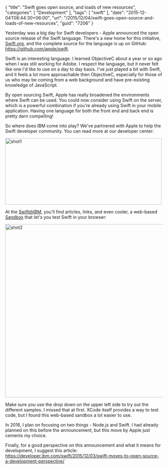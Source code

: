 {
	"title": "Swift goes open source, and loads of new resources",
	"categories": [
		"Development"
	],
	"tags": [
		"swift"
	],
	"date": "2015-12-04T08:44:30+06:00",
	"url": "/2015/12/04/swift-goes-open-source-and-loads-of-new-resources",
	"guid": "7206"
}

Yesterday was a big day for Swift developers - Apple announced the open source release of the Swift language. There's a new home for this initiative, <a href="https://swift.org/">Swift.org</a>, and the complete source for the language is up on GitHub: <a href="https://github.com/apple/swift">https://github.com/apple/swift</a>.

<!--more-->

Swift is an interesting language. I learned ObjectiveC about a year or so ago when I was still working for Adobe. I respect the language, but it never felt like one I'd like to use on a day to day basis. I've just played a bit with Swift, and it feels a lot more approachable then ObjectiveC, especially for those of us who may be coming from a web background and have pre-existing knowledge of JavaScript. 

By open sourcing Swift, Apple has really broadened the environments where Swift can be used. You could now consider using Swift on the server, which is a powerful combination if you're already using Swift in your mobile application. Having one language for both the front end and back end is pretty darn compelling!

So where does IBM come into play? We've partnered with Apple to help the Swift developer community. You can read more at our developer center:

<a href="https://developer.ibm.com/swift/"><img src="https://static.raymondcamden.com/images/wp-content/uploads/2015/12/shot11.png" alt="shot1" width="500" height="213" class="aligncenter size-full wp-image-7207" /></a>

At the <a href="https://developer.ibm.com/swift/">Swift@IBM</a>, you'll find articles, links, and even cooler, a web-based <a href="http://swiftlang.ng.bluemix.net/?cm_mmc=developerWorks-_-dWdevcenter-_-swift-_-lp">Sandbox</a> that let's you test Swift in your browser:

<img src="https://static.raymondcamden.com/images/wp-content/uploads/2015/12/shot2.png" alt="shot2" width="750" height="554" class="aligncenter size-full wp-image-7208" />

Make sure you use the drop down on the upper left side to try out the different samples. I missed that at first. XCode itself provides a way to test code, but I found this web-based sandbox a lot easier to use. 

In 2016, I plan on focusing on two things - Node.js and Swift. I had already planned on this before the announcement, but this move by Apple just cements my choice. 

Finally, for a good perspective on this announcement and what it means for development, I suggest this article: <a href="https://developer.ibm.com/swift/2015/12/03/swift-moves-to-open-source-a-development-perspective/">https://developer.ibm.com/swift/2015/12/03/swift-moves-to-open-source-a-development-perspective/</a>